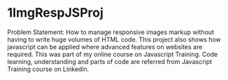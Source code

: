 # 1ImgRespJSProj
Problem Statement: How to manage responsive images markup without having to write huge volumes of HTML code.
This project also shows how javascript can be applied where advanced features on websites are required. This was part of my online course on Javascript Training.
Code learning, understanding and parts of code are referred from Javascript Training course on Linkedin.
